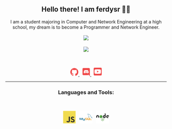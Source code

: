 <h2 align="center">
    Hello there! I am <strong>ferdysr</strong> 👋🏻
</h2>
<p align="center">
    I am a student majoring in Computer and Network Engineering at a high school, 
    my dream is to become a Programmer and Network Engineer.
<br>
<br>
<a href="https://github.com/ZeroDiscord/">
        <img src="https://komarev.com/ghpvc/?username=ItzFerr&color=red" />
  </a> 
<br>
<br>
<a href="https://discord.com/users/944414389832937523">
        <img src="https://lanyard-profile-readme.vercel.app/api/944414389832937523?idleMessage=Order+Discord+Custom+Bot?+DM+Discord&borderRadius=25px" />
    </a>
</p>
&nbsp;
<p align="center">
    <a href="https://github.com/ItzFerr/">
        <img src="./assets/icons/other/github-solid.svg/" width="25px" />
    </a>
    &nbsp;
    <a href="https://discord.com/users/944414389832937523">
        <img src="./assets/icons/other/discord-solid.svg/" width="25px" />
    </a>
    &nbsp;
    <a href="https://www.youtube.com/c/FerdyRY">
        <img src="./assets/icons/other/youtube-solid.svg/" width="25px" />
    </a>
</p>
<hr>
<h3 align="center">Languages and Tools:</h3>
&nbsp;
<p align="center"> 
    <a target="_blank" rel="noreferrer"> <img src="https://raw.githubusercontent.com/devicons/devicon/master/icons/javascript/javascript-original.svg" alt="javascript" width="40" height="40"/> 
    </a> 
    &nbsp;
    <a target="_blank" rel="noreferrer"> <img src="https://raw.githubusercontent.com/devicons/devicon/master/icons/mysql/mysql-original-wordmark.svg" alt="mysql" width="40" height="40"/> 
    </a>
    &nbsp;
    <a target="_blank" rel="noreferrer"> <img src="https://raw.githubusercontent.com/devicons/devicon/master/icons/nodejs/nodejs-original-wordmark.svg" alt="nodejs" width="40" height="40"/> 
    </a> 
</p>
